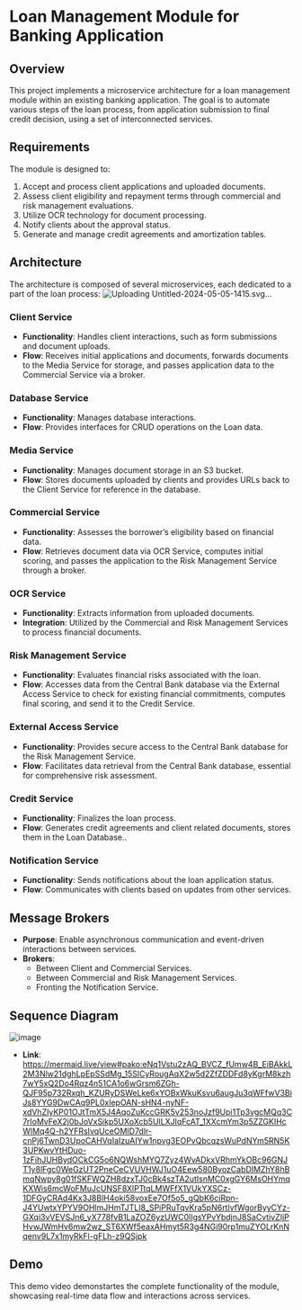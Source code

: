 # Loan Management Module for Banking Application

## Overview
This project implements a microservice architecture for a loan management module within an existing banking application. The goal is to automate various steps of the loan process, from application submission to final credit decision, using a set of interconnected services.

## Requirements
The module is designed to:
1. Accept and process client applications and uploaded documents.
2. Assess client eligibility and repayment terms through commercial and risk management evaluations.
3. Utilize OCR technology for document processing.
4. Notify clients about the approval status.
5. Generate and manage credit agreements and amortization tables.

## Architecture
The architecture is composed of several microservices, each dedicated to a part of the loan process:
![Uploading Untitled-2024-05-05-1415.svg…]()

### Client Service
- **Functionality**: Handles client interactions, such as form submissions and document uploads.
- **Flow**: Receives initial applications and documents, forwards documents to the Media Service for storage, and passes application data to the Commercial Service via a broker.

### Database Service
- **Functionality**: Manages database interactions.
- **Flow**: Provides interfaces for CRUD operations on the Loan data.

### Media Service
- **Functionality**: Manages document storage in an S3 bucket.
- **Flow**: Stores documents uploaded by clients and provides URLs back to the Client Service for reference in the database.

### Commercial Service
- **Functionality**: Assesses the borrower’s eligibility based on financial data.
- **Flow**: Retrieves document data via OCR Service, computes initial scoring, and passes the application to the Risk Management Service through a broker.

### OCR Service
- **Functionality**: Extracts information from uploaded documents.
- **Integration**: Utilized by the Commercial and Risk Management Services to process financial documents.

### Risk Management Service
- **Functionality**: Evaluates financial risks associated with the loan.
- **Flow**: Accesses data from the Central Bank database via the External Access Service to check for existing financial commitments, computes final scoring, and send it to the Credit Service.

### External Access Service
- **Functionality**: Provides secure access to the Central Bank database for the Risk Management Service.
- **Flow**: Facilitates data retrieval from the Central Bank database, essential for comprehensive risk assessment.

### Credit Service
- **Functionality**: Finalizes the loan process.
- **Flow**: Generates credit agreements and client related documents, stores them in the Loan Database..

### Notification Service
- **Functionality**: Sends notifications about the loan application status.
- **Flow**: Communicates with clients based on updates from other services.

## Message Brokers
- **Purpose**: Enable asynchronous communication and event-driven interactions between services.
- **Brokers**:
  - Between Client and Commercial Services.
  - Between Commercial and Risk Management Services.
  - Fronting the Notification Service.

## Sequence Diagram
![image](https://github.com/anasch07/Software-Architecture-Loan-Management-Microservices/assets/98924792/00c624d5-9c49-481b-adee-8577d4cc478c)
- **Link**: https://mermaid.live/view#pako:eNq1Vstu2zAQ_BVCZ_fUmw4B_EiBAkkL2M3Nlw21dghLpEpSSdMg_15SlCyRougAqX2w5d2ZfZDDFd8yKgrM8kzh7wY5xQ2Do4Rqz4n51CA1o6wGrsm6ZGh-QJF95p732Rxqh_KZURyDSWeLke6xYOBxWkuKsvu6augJu3qWFfwV3BiJs8YYG9DwCAq9PL0xlepOAN-sHN4-nyNF-xdVhZIyKP01OJtTmX5J4AqoZuKccGRK5v253noJzf9Upi1Tp3vgcMQq3C7rIoMvFeX2j0bJoVxSikp5UXoXcb5UlLXJIqFcAT_1XXcmYm3p5ZZGKIHcWlMq4Q-h2YFRsIvqUceOMID7dlr-cnPj6TwnD3UpoCAHVqIaIzuAIYw1npvg3EOPvQbcqzsWuPdNYm5RN5K3UPKwvYtHDuo-1zFihJUHBydOCkCG5o6NQWshMYQ7Zyz4WvADkxVRhmYkOBc96GNJT1y8lFgc0WeGzUT2PneCeCVUVHWJ1uO4Eew580ByozCabDIMZhY8hBmqNwpy8g01fSKFWQZH8dzxTJ0cBk4szTA2utIsnMC0xgGY6MsOHYmqKXWis6mcWoFMuJcUNSF8XlPTtqLMWFfX1VUkYXSCz-1DFGyCRAd4Kx3J8BlH4oki58voxEe7Of5o5_gQbK6ciRpn-J4YUwtxYPYV9OHlmJHmTJTLI8_SPiPRuTqvKra5pN6rtlvfWgorByyCYz-GXqi3vVEVSJn6_yX778fvB1LaZOZ6yzUWC0IlgsYPvYbdjnJ8SaCvtivZIjPHvwJWmHv6mw2wz_ST6XWf5eaxAHmyt5R3g4NGi90rp1muZYOLrKnNqenv9L7x1myRkFl-gFLh-z9QSjpk
  

## Demo
This demo video demonstartes the complete functionality of the module, showcasing real-time data flow and interactions across services.

